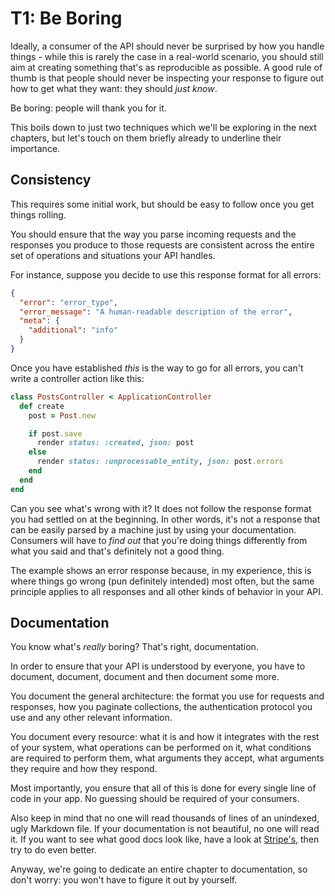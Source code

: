 # T1: Be Boring

Ideally, a consumer of the API should never be surprised by how you handle things - while this is
rarely the case in a real-world scenario, you should still aim at creating something that's as
reproducible as possible. A good rule of thumb is that people should never be inspecting your
response to figure out how to get what they want: they should _just know_.

Be boring: people will thank you for it.

This boils down to just two techniques which we'll be exploring in the next chapters, but let's
touch on them briefly already to underline their importance.

## Consistency

This requires some initial work, but should be easy to follow once you get things rolling.

You should ensure that the way you parse incoming requests and the responses you produce to those
requests are consistent across the entire set of operations and situations your API handles.

For instance, suppose you decide to use  this response format for all errors:

```json
{
  "error": "error_type",
  "error_message": "A human-readable description of the error",
  "meta": {
    "additional": "info"
  }
}
```

Once you have established _this_ is the way to go for all errors, you can't write a controller
action like this:

```ruby
class PostsController < ApplicationController
  def create
    post = Post.new

    if post.save
      render status: :created, json: post
    else
      render status: :unprocessable_entity, json: post.errors
    end
  end
end
```

Can you see what's wrong with it? It does not follow the response format you had settled on at the
beginning. In other words, it's not a response that can be easily parsed by a machine just by using
your documentation. Consumers will have to _find out_ that you're doing things differently from what
you said and that's definitely not a good thing.

The example shows an error response because, in my experience, this is where things go wrong (pun
definitely intended) most often, but the same principle applies to all responses and all other kinds
of behavior in your API.

## Documentation

You know what's _really_ boring? That's right, documentation.

In order to ensure that your API is understood by everyone, you have to document, document, document
and then document some more.

You document the general architecture: the format you use for requests and responses, how you
paginate collections, the authentication protocol you use and any other relevant information.

You document every resource: what it is and how it integrates with the rest of your system, what
operations can be performed on it, what conditions are required to perform them, what arguments
they accept, what arguments they require and how they respond.

Most importantly, you ensure that all of this is done for every single line of code in your app.
No guessing should be required of your consumers.

Also keep in mind that no one will read thousands of lines of an unindexed, ugly Markdown file. If
your documentation is not beautiful, no one will read it. If you want to see what good docs look
like, have a look at [Stripe's](https://stripe.com/docs/api), then try to do even better.

Anyway, we're going to dedicate an entire chapter to documentation, so don't worry: you won't have
to figure it out by yourself.
